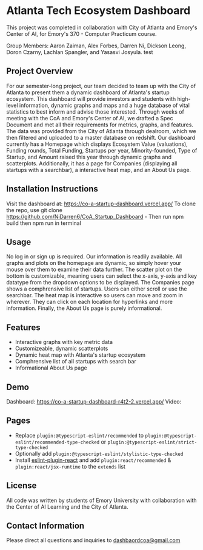 # Atlanta Tech Ecosystem Dashboard

This project was completed in collaboration with City of Atlanta and Emory's Center of AI, for Emory's 370 - Computer Practicum course.

Group Members: Aaron Zaiman, Alex Forbes, Darren Ni, Dickson Leong, Doron Czarny, Lachlan Spangler, and Yasasvi Josyula.
test
## Project Overview
For our semester-long project, our team decided to team up with the City of Atlanta to present them a dynamic dashboard of Atlanta's startup ecosystem. This dashboard will provide investors and students with high-level information, dynamic graphs and maps and a huge database of vital statistics to best inform and advise those interested. Through weeks of meeting with the CoA and Emory's Center of AI, we drafted a Spec Document and met all their requirements for metrics, graphs, and features. The data was provided from the City of Atlanta through dealroom, which we then filtered and uploaded to a master database on redshift. Our dashboard currently has a Homepage which displays Ecosystem Value (valuations), Funding rounds, Total Funding, Startups per year, Minority-founded, Type of Startup, and Amount raised this year through dynamic graphs and scatterplots. Additionally, it has a page for Companies (displaying all startups with a searchbar), a interactive heat map, and an About Us page. 

## Installation Instructions
Visit the dashboard at: https://co-a-startup-dashboard.vercel.app/
To clone the repo, use git clone https://github.com/NiDarren6/CoA_Startup_Dashboard - Then run npm build then npm run in terminal

## Usage
No log in or sign up is required. Our information is readily available. All graphs and plots on the homepage are dynamic, so simply hover your mouse over them to examine their data further. The scatter plot on the bottom is customizable, meaning users can select the x-axis, y-axis and key datatype from the dropdown options to be displayed. The Companies page shows a comphrensive list of startups. Users can either scroll or use the searchbar. The heat map is interactive so users can move and zoom in wherever. They can click on each location for hyperlinks and more information. Finally, the About Us page is purely informational.

## Features
- Interactive graphs with key metric data
- Customizeable, dynamic scatterplots
- Dynamic heat map with Atlanta's startup ecosystem
- Comphrensive list of all startups with search bar
- Informational About Us page

## Demo

Dashboard: https://co-a-startup-dashboard-r4t2-2.vercel.app/
Video:

## Pages

- Replace `plugin:@typescript-eslint/recommended` to `plugin:@typescript-eslint/recommended-type-checked` or `plugin:@typescript-eslint/strict-type-checked`
- Optionally add `plugin:@typescript-eslint/stylistic-type-checked`
- Install [eslint-plugin-react](https://github.com/jsx-eslint/eslint-plugin-react) and add `plugin:react/recommended` & `plugin:react/jsx-runtime` to the `extends` list

## License
All code was written by students of Emory University with collaboration with the Center of AI Learning and the City of Atlanta.

## Contact Information
Please direct all questions and inquiries to dashbaordcoa@gmail.com
